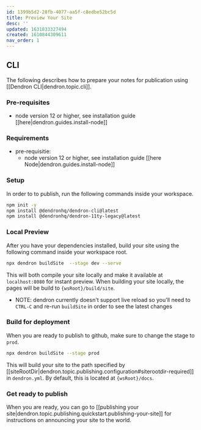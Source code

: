 ```yaml
---
id: 1399b5d2-28fb-4077-aa5f-c8edbe52bc5d
title: Preview Your Site
desc: ''
updated: 1631833327494
created: 1610844309611
nav_order: 1
---
```



## CLI

The following describes how to prepare your notes for publication using [[Dendron CLI|dendron.topic.cli]].

### Pre-requisites

- node version 12 or higher, see installation guide [[here|dendron.guides.install-node]]

### Requirements

- pre-requisitie: 
  - node version 12 or higher, see installation guide [[here Node|dendron.guides.install-node]]

### Setup

In order to to publish, run the following commands inside your workspace.

```bash
npm init -y
npm install @dendronhq/dendron-cli@latest
npm install @dendronhq/dendron-11ty-legacy@latest
```

### Local Preview

After you have your dependencies installed, build your site using the following command inside your workspace root.

```bash
npx dendron buildSite  --stage dev --serve
```

This will both compile your site locally and make it available at `localhost:8080` for instant preview. When building your site locally, the pages will be build to `{wsRoot}/build/site`. 

- NOTE: dendron currently doesn't support live reload so you'll need to `CTRL-C` and re-run `buildSite` in order to see the latest changes

<!--
### Adding metadata

Currently, your site is rather spare. You can add metadata to your site. Open the config by going to `Dendron: Configure (yaml)`. This should take you to the following configuration file

```yaml
version: 1
vaults:
    -
        fsPath: vault
site:
    copyAssets: true
    siteHierarchies:
        - root
    siteRootDir: docs
    usePrettyRefs: true
```

Try adding some of the following properties underneath site
    - replace `{YOUR NAME}` with your actual name

```yml
...
site:
    ...
    title: {YOUR NAME} Digital Garden
    description: This is {YOUR NAME} piece of the internet
    author:  `{YOUR NAME}`
```

When your done, run the pre

-->

### Build for deployment

When you are ready to publish to github, make sure to change the stage to `prod`.

```bash
npx dendron buildSite --stage prod 
```

This will build your site to the path specified by [[siteRootDir|dendron.topic.publishing.configuration#siterootdir-required]] in `dendron.yml`.  By default, this is located at `{wsRoot}/docs`.

### Get ready to publish

When you are ready, you can go to [[publishing your site|dendron.topic.publishing.quickstart.publishing-your-site]] for instructions on announcing your site to the world. 

